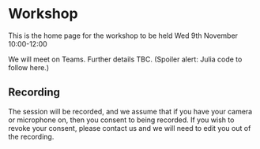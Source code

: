 # Workshop

This is the home page for the workshop to be held Wed 9th November
10:00-12:00

We will meet on Teams.  Further details TBC.  (Spoiler alert: Julia
code to follow here.)

## Recording

The session will be recorded, and we assume that if you have your
camera or microphone on, then you consent to being recorded.  If you
wish to revoke your consent, please contact us and we will need to
edit you out of the recording.


